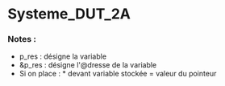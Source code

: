 # Systeme_DUT_2A


### Notes : 
* p_res : désigne la variable
* &p_res : désigne l'@dresse de la variable
* Si on place : * devant variable stockée = valeur du pointeur
